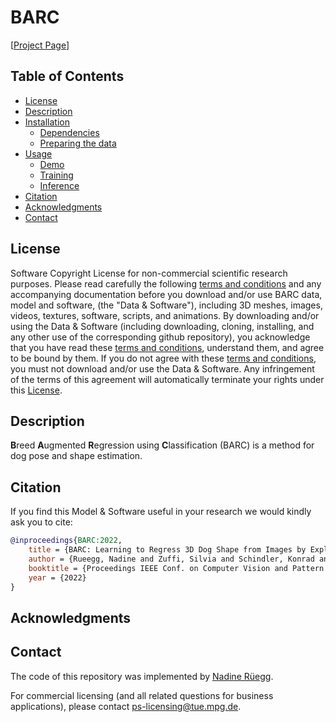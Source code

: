 # BARC
[[Project Page](https://barc.is.tue.mpg.de/)] 


## Table of Contents
  * [License](#license)
  * [Description](#description)
  * [Installation](#installation)
    * [Dependencies](#dependencies)
    * [Preparing the data](#preparing-the-data)
  * [Usage](#usage)
    * [Demo](#demo)
    * [Training](#training)
    * [Inference](#inference)
  * [Citation](#citation)
  * [Acknowledgments](#acknowledgments)
  * [Contact](#contact)

## License

Software Copyright License for non-commercial scientific research purposes.
Please read carefully the following [terms and conditions](LICENSE) and any accompanying
documentation before you download and/or use BARC data, model and
software, (the "Data & Software"), including 3D meshes, images, videos,
textures, software, scripts, and animations. By downloading and/or using the
Data & Software (including downloading, cloning, installing, and any other use
of the corresponding github repository), you acknowledge that you have read
these [terms and conditions](LICENSE), understand them, and agree to be bound by them. If
you do not agree with these [terms and conditions](LICENSE), you must not download and/or
use the Data & Software. Any infringement of the terms of this agreement will
automatically terminate your rights under this [License](LICENSE).

## Description

**B**reed **A**ugmented **R**egression using **C**lassification (BARC) is a method for dog pose and shape estimation.

## Citation

If you find this Model & Software useful in your research we would kindly ask you to cite:

```bibtex
@inproceedings{BARC:2022,
    title = {BARC: Learning to Regress 3D Dog Shape from Images by Exploiting Breed Information},
    author = {Rueegg, Nadine and Zuffi, Silvia and Schindler, Konrad and Black, Michael J.},
    booktitle = {Proceedings IEEE Conf. on Computer Vision and Pattern Recognition (CVPR)},
    year = {2022}
}
```

## Acknowledgments


## Contact

The code of this repository was implemented by [Nadine Rüegg](mailto:nadine.rueegg@tuebingen.mpg.de).

For commercial licensing (and all related questions for business applications), please contact [ps-licensing@tue.mpg.de](mailto:ps-licensing@tue.mpg.de).

